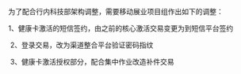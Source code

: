 为了配合行内科技部架构调整，需要移动展业项目组作出如下的调整：

​	1、健康卡激活的短信签约，由之前的核心激活交易变更为到短信平台签约

​	2、登录交易，改为渠道整合平台验证密码指纹

​	3、健康卡激活授权部分，配合集中作业改造补件交易

​	